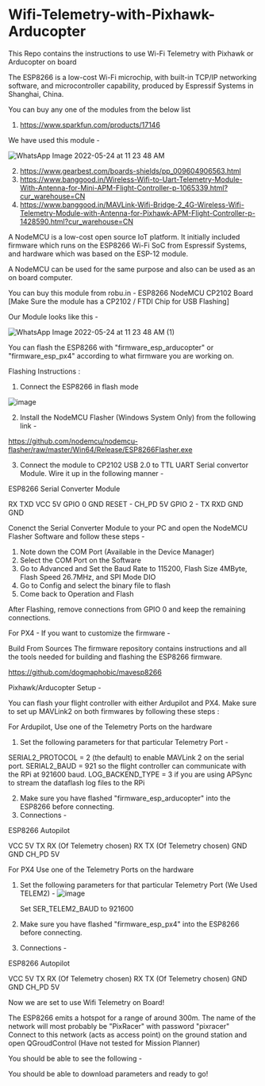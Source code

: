 # Wifi-Telemetry-with-Pixhawk-Arducopter
This Repo contains the instructions to use Wi-Fi Telemetry with Pixhawk or Arducopter on board

The ESP8266 is a low-cost Wi-Fi microchip, with built-in TCP/IP networking software, 
and microcontroller capability, produced by Espressif Systems in Shanghai, China.

You can buy any one of the modules from the below list
1. https://www.sparkfun.com/products/17146

We have used this module - 

![WhatsApp Image 2022-05-24 at 11 23 48 AM](https://user-images.githubusercontent.com/49754981/169959909-042154c5-aa43-4dce-856d-37afd680eef5.jpeg)

2. https://www.gearbest.com/boards-shields/pp_009604906563.html
3. https://www.banggood.in/Wireless-Wifi-to-Uart-Telemetry-Module-With-Antenna-for-Mini-APM-Flight-Controller-p-1065339.html?cur_warehouse=CN
4. https://www.banggood.in/MAVLink-Wifi-Bridge-2_4G-Wireless-Wifi-Telemetry-Module-with-Antenna-for-Pixhawk-APM-Flight-Controller-p-1428590.html?cur_warehouse=CN

A NodeMCU is a low-cost open source IoT platform. It initially included firmware which runs on the ESP8266 Wi-Fi SoC from Espressif Systems,
and hardware which was based on the ESP-12 module. 

A NodeMCU can be used for the same purpose and also can be used as an on board computer.

You can buy this module from robu.in - ESP8266 NodeMCU CP2102 Board [Make Sure the module has a CP2102 / FTDI Chip for USB Flashing]

Our Module looks like this -


![WhatsApp Image 2022-05-24 at 11 23 48 AM (1)](https://user-images.githubusercontent.com/49754981/169959952-cfdc4ce9-9a6e-4afb-afee-04782899fd5c.jpeg)


You can flash the ESP8266 with "firmware_esp_arducopter" or "firmware_esp_px4" according to what firmware you are working on.

Flashing Instructions : 
1. Connect the ESP8266 in flash mode

![image](https://user-images.githubusercontent.com/49754981/169957873-f612c8f3-366b-49e6-a77d-11417366c106.png)

2. Install the NodeMCU Flasher (Windows System Only) from the following link - 

https://github.com/nodemcu/nodemcu-flasher/raw/master/Win64/Release/ESP8266Flasher.exe

3. Connect the module to CP2102 USB 2.0 to TTL UART Serial convertor Module. Wire it up in the following manner - 

ESP8266           Serial Converter Module

RX                TXD
VCC               5V
GPIO 0            GND
RESET             -
CH_PD             5V
GPIO 2            -
TX                RXD
GND               GND

Conenct the Serial Converter Module to your PC and open the NodeMCU Flasher Software and follow these steps - 

1. Note down the COM Port (Available in the Device Manager)
2. Select the COM Port on the Software
3. Go to Advanced and Set the Baud Rate to 115200, Flash Size 4MByte, Flash Speed 26.7MHz, and SPI Mode DIO
4. Go to Config and select the binary file to flash
5. Come back to Operation and Flash

After Flashing, remove connections from GPIO 0 and keep the remaining connections. 

For PX4 - If you want to customize the firmware - 

Build From Sources
The firmware repository contains instructions and all the tools needed for building and flashing the 
ESP8266 firmware.

https://github.com/dogmaphobic/mavesp8266


Pixhawk/Arducopter Setup - 


You can flash your flight controller with either Ardupilot and PX4. Make sure to set up MAVLink2 on both firmwares by
following these steps : 

For Ardupilot,
Use one of the Telemetry Ports on the hardware

1. Set the following parameters for that particular Telemetry Port - 

  SERIAL2_PROTOCOL = 2 (the default) to enable MAVLink 2 on the serial port.
  SERIAL2_BAUD = 921 so the flight controller can communicate with the RPi at 921600 baud.
  LOG_BACKEND_TYPE = 3 if you are using APSync to stream the dataflash log files to the RPi

2. Make sure you have flashed "firmware_esp_arducopter" into the ESP8266 before connecting. 
3. Connections - 

ESP8266          Autopilot

VCC              5V
TX               RX (Of Telemetry chosen)
RX               TX (Of Telemetry chosen)
GND              GND
CH_PD            5V

For PX4
Use one of the Telemetry Ports on the hardware

1. Set the following parameters for that particular Telemetry Port (We Used TELEM2) - 
   ![image](https://user-images.githubusercontent.com/49754981/169961090-20526be3-12c3-413c-89cb-74cbd8c2dbd0.png)
    
    Set SER_TELEM2_BAUD to 921600
    
2. Make sure you have flashed "firmware_esp_px4" into the ESP8266 before connecting. 
3. Connections - 
    
ESP8266          Autopilot

VCC              5V
TX               RX (Of Telemetry chosen)
RX               TX (Of Telemetry chosen)
GND              GND
CH_PD            5V
   
Now we are set to use Wifi Telemetry on Board!

The ESP8266 emits a hotspot for a range of around 300m. The name of the network will most probably be "PixRacer" with password "pixracer"
Connect to this network (acts as access point) on the ground station and open QGroudControl (Have not tested for Mission Planner)

You should be able to see the following - 

You should be able to download parameters and ready to go!



